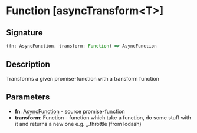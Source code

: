 Function [asyncTransform\<T\>]
===

Signature
---
```typescript
(fn: AsyncFunction, transform: Function) => AsyncFunction
```

Description
---
Transforms a given promise-function with a transform function

Parameters
---
- **fn**: [AsyncFunction](https://github.com/int0h/promise-decorators/blob/master/docs/src/index.md#id-33) - source promise-function
- **transform**: Function - function which take a function, do some stuff with it and returns a new one
e.g. _.throttle (from lodash)
